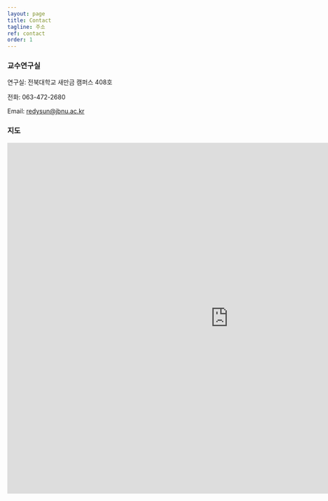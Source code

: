 ```yaml
---
layout: page
title: Contact
tagline: 주소
ref: contact
order: 1
---
```



<div class="row">
<div class="col-xs-12 col-md-10 col-lg-8 col-md-offset-1 col-lg-offset-2" markdown="1">

### 교수연구실

연구실: 전북대학교 새만금 캠퍼스 408호 

전화: 063-472-2680 

Email: [redysun@jbnu.ac.kr](mailto:redysun@jbnu.ac.kr)

### 지도

<iframe width="200%" height="800" class="map" src="https://www.google.com/maps/embed?pb=!1m18!1m12!1m3!1d3234.08867724205!2d127.12998197481086!3d35.8468290725342!2m3!1f0!2f0!3f0!3m2!1i1024!2i768!4f13.1!3m3!1m2!1s0x3570233140757053%3A0x296664c5538f0f14!2z7KCE7KO87IucIOq4iOyVlOuPmSDsoITrtoHrjIDtlZnqtZAg6rO16rO864yA7ZWZMe2YuOq0gA!5e0!3m2!1sko!2skr!4v1751526626143!5m2!1sko!2skr" frameborder="0" style="border:0" allowfullscreen></iframe>


</div>
</div>

